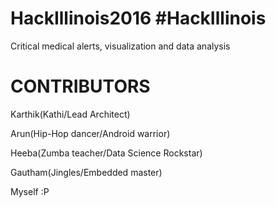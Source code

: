 # HackIllinois2016 #HackIllinois
Critical medical alerts, visualization and data analysis


# CONTRIBUTORS

Karthik(Kathi/Lead Architect)

Arun(Hip-Hop dancer/Android warrior)

Heeba(Zumba teacher/Data Science Rockstar)

Gautham(Jingles/Embedded master)

Myself :P
